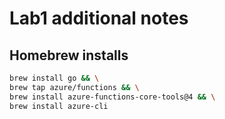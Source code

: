 # Lab1 additional notes

## Homebrew installs

```bash
brew install go && \
brew tap azure/functions && \
brew install azure-functions-core-tools@4 && \
brew install azure-cli
```
